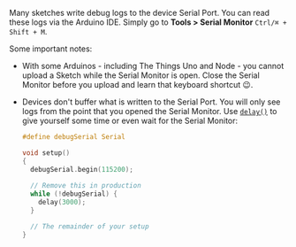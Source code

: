 Many sketches write debug logs to the device Serial Port. You can read these logs via the Arduino IDE. Simply go to **Tools > Serial Monitor** `Ctrl/⌘ + Shift + M`.

Some important notes:

* With some Arduinos - including The Things Uno and Node - you cannot upload a Sketch while the Serial Monitor is open. Close the Serial Monitor before you upload and learn that keyboard shortcut :wink:.
* Devices don't buffer what is written to the Serial Port. You will only see logs from the point that you opened the Serial Monitor. Use [`delay()`](https://www.arduino.cc/en/Reference/Delay) to give yourself some time or even wait for the Serial Monitor:

  ```c
  #define debugSerial Serial

  void setup()
  {
    debugSerial.begin(115200);
    
    // Remove this in production
    while (!debugSerial) {
      delay(3000);
    }

    // The remainder of your setup
  }
  ```